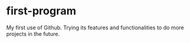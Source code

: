# first-program
My first use of Github.  Trying its features and functionalities to do more projects in the future.
